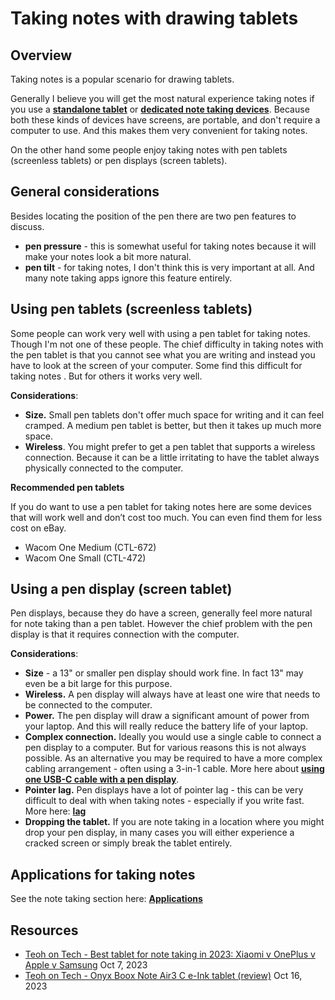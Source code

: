 # Taking notes with drawing tablets

## Overview

Taking notes is a popular scenario for drawing tablets.

Generally I believe you will get the most natural experience taking notes if you use a [**standalone tablet**](../../recommendations/standalone-drawing-tablet-recommendations.md) or [**dedicated note taking devices**](../../recommendations/dedicated-note-taking-devices.md). Because both these kinds of devices have screens, are portable, and don't require a computer to use. And this makes them very convenient for taking notes.

On the other hand some people enjoy taking notes with pen tablets (screenless tablets) or pen displays (screen tablets).&#x20;

## General considerations

Besides locating the position of the pen there are two pen features to discuss.

* **pen pressure** - this is somewhat useful for taking notes because it will make your notes look a bit more natural.
* **pen tilt** - for taking notes, I don't think this is very important at all. And many note taking apps ignore this feature entirely.

## Using pen tablets (screenless tablets)&#x20;

Some people can work very well with using a pen tablet for taking notes. Though I'm not one of these people. The chief difficulty in taking notes with the pen tablet is that you cannot see what you are writing and instead you have to look at the screen of your computer. Some find this difficult for taking notes . But for others it works very well.

**Considerations**:

* **Size.** Small pen tablets don't offer much space for writing and it can feel cramped. A medium pen tablet is better, but then it takes up much more space.
* **Wireless**. You might prefer to get a pen tablet that supports a wireless connection. Because it can be a little irritating to have the tablet always physically connected to the computer.

**Recommended pen tablets**

If you do want to use a pen tablet for taking notes here are some devices that will work well and don’t cost too much. You can even find them for less cost on eBay.

* Wacom One Medium (CTL-672)
* Wacom One Small (CTL-472)

## Using a pen display (screen tablet)

Pen displays, because they do have a screen, generally feel more natural for note taking than a pen tablet. However the chief problem with the pen display is that it requires connection with the computer.

**Considerations**:

* **Size** - a 13" or smaller pen display should work fine. In fact 13" may even be a bit large for this purpose.
* **Wireless.** A pen display will always have at least one wire that needs to be connected to the computer.
* **Power.** The pen display will draw a significant amount of power from your laptop. And this will really reduce the battery life of your laptop.
* **Complex connection.** Ideally you would use a single cable to connect a pen display to a computer. But for various reasons this is not always possible. As an alternative you may be required to have a more complex cabling arrangement - often using a 3-in-1 cable. More here about [**using one USB-C cable with a pen display**](../connections-and-cabling/connecting-a-pen-display-with-one-usb-c-cable.md).&#x20;
* **Pointer lag.** Pen displays have a lot of pointer lag - this can be very difficult to deal with when taking notes - especially if you write fast. More here: [**lag**](../../core-features/lag.md) &#x20;
* **Dropping the tablet.** If you are note taking in a location where you might drop your pen display, in many cases you will either experience a cracked screen or simply break the tablet entirely. &#x20;

## Applications for taking notes

See the note taking section here: [**Applications**](taking-notes-with-drawing-tablets.md#applications)&#x20;

## Resources

* [Teoh on Tech - Best tablet for note taking in 2023: Xiaomi v OnePlus v Apple v Samsung](https://www.youtube.com/watch?v=ywnQpqv9AHQ) Oct 7, 2023
* [Teoh on Tech - Onyx Boox Note Air3 C e-Ink tablet (review)](https://www.youtube.com/watch?v=7WHAGFYjhT8) Oct 16, 2023

